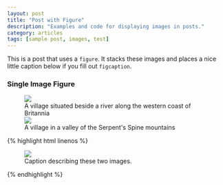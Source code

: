 ```yaml
---
layout: post
title: "Post with Figure"
description: "Examples and code for displaying images in posts."
category: articles
tags: [sample post, images, test]
---
```


This is a post that uses a `figure`. It stacks these images and places a nice little caption below if you fill out `figcaption`.

### Single Image Figure

<figure>
	<img src="/images/river-village.jpg">
	<figcaption>A village situated beside a river along the western coast of Britannia</figcaption>
	<img src="/images/valley-village.jpg">
	<figcaption>A village in a valley of the Serpent's Spine mountains</figcaption>
</figure>

{% highlight html linenos %}
<figure>
	<img src="/images/image-filename-1.jpg">
	<figcaption>Caption describing these two images.</figcaption>
</figure>
{% endhighlight %}

